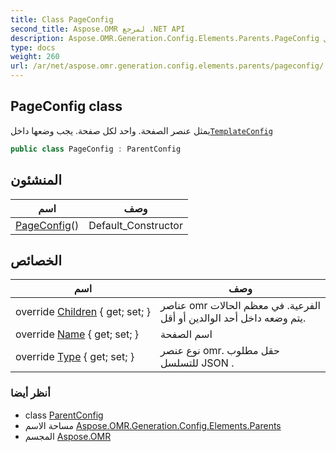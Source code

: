 ```yaml
---
title: Class PageConfig
second_title: Aspose.OMR لمرجع .NET API
description: Aspose.OMR.Generation.Config.Elements.Parents.PageConfig فصل. يمثل عنصر الصفحة. واحد لكل صفحة. يجب وضعها داخلTemplateConfig
type: docs
weight: 260
url: /ar/net/aspose.omr.generation.config.elements.parents/pageconfig/
---
```

## PageConfig class

يمثل عنصر الصفحة. واحد لكل صفحة. يجب وضعها داخل[`TemplateConfig`](../../aspose.omr.generation.config/templateconfig/)

```csharp
public class PageConfig : ParentConfig
```

## المنشئون

| اسم | وصف |
| --- | --- |
| [PageConfig](pageconfig/)() | Default_Constructor |

## الخصائص

| اسم | وصف |
| --- | --- |
| override [Children](../../aspose.omr.generation.config.elements.parents/pageconfig/children/) { get; set; } | عناصر omr الفرعية. في معظم الحالات يتم وضعه داخل أحد الوالدين أو أقل. |
| override [Name](../../aspose.omr.generation.config.elements.parents/pageconfig/name/) { get; set; } | اسم الصفحة |
| override [Type](../../aspose.omr.generation.config.elements.parents/pageconfig/type/) { get; set; } | نوع عنصر omr. حقل مطلوب للتسلسل JSON . |

### أنظر أيضا

* class [ParentConfig](../../aspose.omr.generation.config/parentconfig/)
* مساحة الاسم [Aspose.OMR.Generation.Config.Elements.Parents](../../aspose.omr.generation.config.elements.parents/)
* المجسم [Aspose.OMR](../../)


